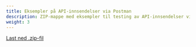 ```yaml
---
title: Eksempler på API-innsendelser via Postman
description: ZIP-mappe med eksempler til testing av API-innsendelser via Postman
weight: 3
---
```


[Last ned .zip-fil](API-eksempler-Postman.zip)
